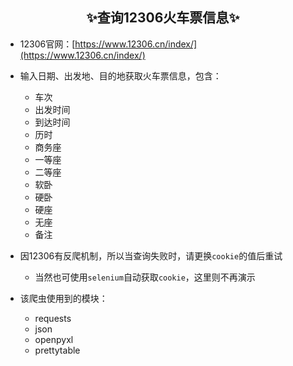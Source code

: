 ## <center>✨查询12306火车票信息✨</center>
 - 12306官网：[https://www.12306.cn/index/](https://www.12306.cn/index/)

 - 输入日期、出发地、目的地获取火车票信息，包含：
    - 车次
    - 出发时间
    - 到达时间
    - 历时
    - 商务座
    - 一等座
    - 二等座
    - 软卧 
    - 硬卧 
    - 硬座 
    - 无座 
    - 备注

 - 因12306有反爬机制，所以当查询失败时，请更换`cookie`的值后重试
     - 当然也可使用`selenium`自动获取`cookie`，这里则不再演示

 - 该爬虫使用到的模块：
	 - requests
	 - json
	 - openpyxl
	 - prettytable
